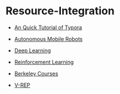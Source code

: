 # Resource-Integration

- [An Quick Tutorial of Typora](https://blog.csdn.net/wirelessqa/article/details/70432631)
- [Autonomous Mobile Robots]([https://github.com/Xu-Yanran/Resource-Integration/tree/master/Resources/Autonomous%20Mobile%20Robots](https://github.com/Xu-Yanran/Resource-Integration/tree/master/Resources/Autonomous_Mobile_Robots))

- [Deep Learning]([https://github.com/Xu-Yanran/Resource-Integration/tree/master/Resources/Deep%20Learning](https://github.com/Xu-Yanran/Resource-Integration/tree/master/Resources/Deep_Learning))
- [Reinforcement Learning]([https://github.com/Xu-Yanran/Resource-Integration/tree/master/Resources/Reinforcement%20Learning](https://github.com/Xu-Yanran/Resource-Integration/tree/master/Resources/Reinforcement_Learning))
- [Berkeley Courses]([https://github.com/Xu-Yanran/Resource-Integration/tree/master/Resources/Berkeley%20Courses](https://github.com/Xu-Yanran/Resource-Integration/tree/master/Resources/Berkeley_Courses))
- [V-REP](https://github.com/Xu-Yanran/Resource-Integration/tree/master/Resources/V-REP)

